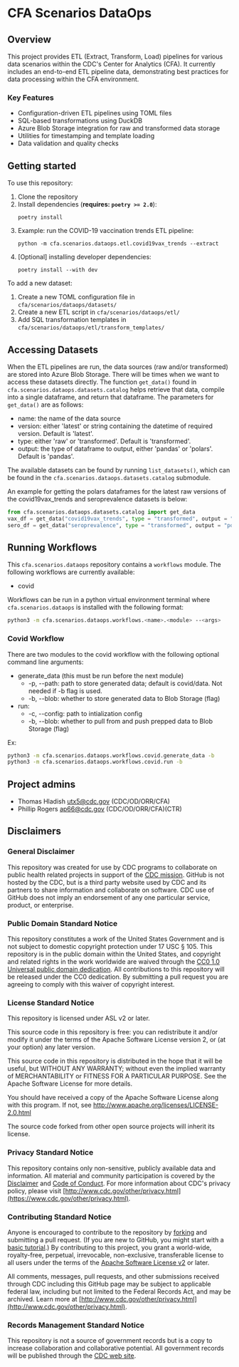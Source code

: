 # CFA Scenarios DataOps

## Overview

This project provides ETL (Extract, Transform, Load) pipelines for various data scenarios within the CDC's Center for Analytics (CFA). It currently includes an end-to-end ETL pipeline data, demonstrating best practices for data processing within the CFA environment.

### Key Features

- Configuration-driven ETL pipelines using TOML files
- SQL-based transformations using DuckDB
- Azure Blob Storage integration for raw and transformed data storage
- Utilities for timestamping and template loading
- Data validation and quality checks

## Getting started

To use this repository:

1. Clone the repository
2. Install dependencies (**requires: `poetry >= 2.0`**):
   ```
   poetry install
   ```
3. Example: run the COVID-19 vaccination trends ETL pipeline:
   ```
   python -m cfa.scenarios.dataops.etl.covid19vax_trends --extract
   ```
4. [Optional] installing developer dependencies:
   ```
   poetry install --with dev
   ```

To add a new dataset:
1. Create a new TOML configuration file in `cfa/scenarios/dataops/datasets/`
2. Create a new ETL script in `cfa/scenarios/dataops/etl/`
3. Add SQL transformation templates in `cfa/scenarios/dataops/etl/transform_templates/`

## Accessing Datasets

When the ETL pipelines are run, the data sources (raw and/or transformed) are stored into Azure Blob Storage. There will be times when we want to access these datasets directly. The function `get_data()` found in `cfa.scenarios.dataops.datasets.catalog` helps retrieve that data, compile into a single dataframe, and return that dataframe. The parameters for `get_data()` are as follows:
- name: the name of the data source
- version: either 'latest' or string containing the datetime of required version. Default is 'latest'.
- type: either 'raw' or 'transformed'. Default is 'transformed'.
- output: the type of dataframe to output, either 'pandas' or 'polars'. Default is 'pandas'.

The available datasets can be found by running `list_datasets()`, which can be found in the `cfa.scenarios.dataops.datasets.catalog` submodule.

An example for getting the polars dataframes for the latest raw versions of the covid19vax_trends and seroprevalence datasets is below:
```python
from cfa.scenarios.dataops.datasets.catalog import get_data
vax_df = get_data("covid19vax_trends", type = "transformed", output = "polars")
sero_df = get_data("seroprevalence", type = "transformed", output = "polars")
```

## Running Workflows

This `cfa.scenarios.dataops` repository contains a `workflows` module. The following workflows are currently available:
- covid

Workflows can be run in a python virtual environment terminal where `cfa.scenarios.dataops` is installed with the following format:
```bash
python3 -m cfa.scenarios.dataops.workflows.<name>.<module> --<args>
```

### Covid Workflow
There are two modules to the covid workflow with the following optional command line arguments:
- generate_data (this must be run before the next module)
   - -p, --path: path to store generated data; default is covid/data. Not needed if -b flag is used.
   - -b, --blob: whether to store generated data to Blob Storage (flag)
- run:
   - -c, --config: path to intialization config
   - -b, --blob: whether to pull from and push prepped data to Blob Storage (flag)

Ex:
```bash
python3 -m cfa.scenarios.dataops.workflows.covid.generate_data -b
python3 -m cfa.scenarios.dataops.workflows.covid.run -b
```


## Project admins

- Thomas Hladish <utx5@cdc.gov> (CDC/OD/ORR/CFA)
- Phillip Rogers <ap66@cdc.gov> (CDC/OD/ORR/CFA)(CTR)

## Disclaimers

### General Disclaimer

This repository was created for use by CDC programs to collaborate on public health related projects in support of the [CDC mission](https://www.cdc.gov/about/organization/mission.htm). GitHub is not hosted by the CDC, but is a third party website used by CDC and its partners to share information and collaborate on software. CDC use of GitHub does not imply an endorsement of any one particular service, product, or enterprise.

### Public Domain Standard Notice

This repository constitutes a work of the United States Government and is not
subject to domestic copyright protection under 17 USC § 105. This repository is in
the public domain within the United States, and copyright and related rights in
the work worldwide are waived through the [CC0 1.0 Universal public domain dedication](https://creativecommons.org/publicdomain/zero/1.0/).
All contributions to this repository will be released under the CC0 dedication. By
submitting a pull request you are agreeing to comply with this waiver of
copyright interest.

### License Standard Notice

This repository is licensed under ASL v2 or later.

This source code in this repository is free: you can redistribute it and/or modify it under
the terms of the Apache Software License version 2, or (at your option) any
later version.

This source code in this repository is distributed in the hope that it will be useful, but WITHOUT ANY
WARRANTY; without even the implied warranty of MERCHANTABILITY or FITNESS FOR A
PARTICULAR PURPOSE. See the Apache Software License for more details.

You should have received a copy of the Apache Software License along with this
program. If not, see http://www.apache.org/licenses/LICENSE-2.0.html

The source code forked from other open source projects will inherit its license.

### Privacy Standard Notice

This repository contains only non-sensitive, publicly available data and
information. All material and community participation is covered by the
[Disclaimer](https://github.com/CDCgov/template/blob/master/DISCLAIMER.md)
and [Code of Conduct](https://github.com/CDCgov/template/blob/master/code-of-conduct.md).
For more information about CDC's privacy policy, please visit [http://www.cdc.gov/other/privacy.html](https://www.cdc.gov/other/privacy.html).

### Contributing Standard Notice

Anyone is encouraged to contribute to the repository by [forking](https://help.github.com/articles/fork-a-repo)
and submitting a pull request. (If you are new to GitHub, you might start with a
[basic tutorial](https://help.github.com/articles/set-up-git).) By contributing
to this project, you grant a world-wide, royalty-free, perpetual, irrevocable,
non-exclusive, transferable license to all users under the terms of the
[Apache Software License v2](http://www.apache.org/licenses/LICENSE-2.0.html) or
later.

All comments, messages, pull requests, and other submissions received through
CDC including this GitHub page may be subject to applicable federal law, including but not limited to the Federal Records Act, and may be archived. Learn more at [http://www.cdc.gov/other/privacy.html](http://www.cdc.gov/other/privacy.html).

### Records Management Standard Notice

This repository is not a source of government records but is a copy to increase
collaboration and collaborative potential. All government records will be
published through the [CDC web site](http://www.cdc.gov).
